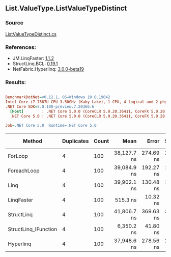 ﻿## List.ValueType.ListValueTypeDistinct

### Source
[ListValueTypeDistinct.cs](../LinqBenchmarks/List/ValueType/ListValueTypeDistinct.cs)

### References:
- JM.LinqFaster: [1.1.2](https://www.nuget.org/packages/JM.LinqFaster/1.1.2)
- StructLinq.BCL: [0.19.1](https://www.nuget.org/packages/StructLinq.BCL/0.19.1)
- NetFabric.Hyperlinq: [3.0.0-beta19](https://www.nuget.org/packages/NetFabric.Hyperlinq/3.0.0-beta19)

### Results:
``` ini

BenchmarkDotNet=v0.12.1, OS=Windows 10.0.19042
Intel Core i7-7567U CPU 3.50GHz (Kaby Lake), 1 CPU, 4 logical and 2 physical cores
.NET Core SDK=5.0.100-preview.7.20366.6
  [Host]        : .NET Core 5.0.0 (CoreCLR 5.0.20.36411, CoreFX 5.0.20.36411), X64 RyuJIT
  .NET Core 5.0 : .NET Core 5.0.0 (CoreCLR 5.0.20.36411, CoreFX 5.0.20.36411), X64 RyuJIT

Job=.NET Core 5.0  Runtime=.NET Core 5.0  

```
|               Method | Duplicates | Count |        Mean |     Error |    StdDev | Ratio |   Gen 0 | Gen 1 | Gen 2 | Allocated | CacheMisses/Op | BranchMispredictions/Op |
|--------------------- |----------- |------ |------------:|----------:|----------:|------:|--------:|------:|------:|----------:|---------------:|------------------------:|
|              ForLoop |          4 |   100 | 38,127.7 ns | 274.69 ns | 243.51 ns |  1.00 | 72.6929 |     - |     - |  152008 B |            140 |                      64 |
|          ForeachLoop |          4 |   100 | 39,084.9 ns | 192.27 ns | 179.85 ns |  1.02 | 72.6929 |     - |     - |  152008 B |            173 |                      73 |
|                 Linq |          4 |   100 | 39,902.1 ns | 130.48 ns | 108.96 ns |  1.05 | 72.4487 |     - |     - |  151528 B |            169 |                      65 |
|           LinqFaster |          4 |   100 |    515.3 ns |  10.32 ns |  12.68 ns |  0.01 |  0.0114 |     - |     - |      24 B |              0 |                       1 |
|           StructLinq |          4 |   100 | 41,806.7 ns | 369.63 ns | 345.76 ns |  1.10 | 70.9229 |     - |     - |  148400 B |            206 |                      80 |
| StructLinq_IFunction |          4 |   100 |  6,350.2 ns |  41.80 ns |  39.10 ns |  0.17 |       - |     - |     - |         - |              1 |                       8 |
|            Hyperlinq |          4 |   100 | 37,948.6 ns | 278.56 ns | 260.57 ns |  0.99 | 70.9229 |     - |     - |  148400 B |            182 |                      69 |
